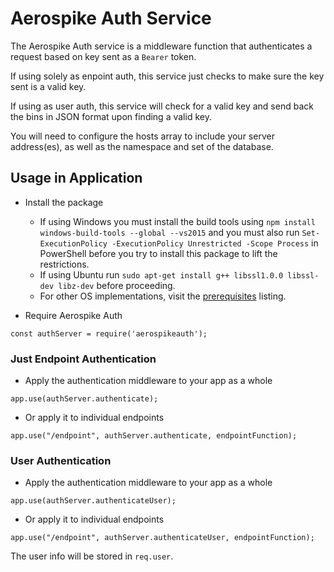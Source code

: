 # Aerospike Auth Service

The Aerospike Auth  service is a middleware function that authenticates a request based on key sent as a `Bearer` token.

If using solely as enpoint auth, this service just checks to make sure the key sent is a valid key. 

If using as user auth, this service will check for a valid key and send back the bins in JSON format upon finding a valid key. 

You will need to configure the hosts array to include your server address(es), as well as the namespace and set of the database. 

## Usage in Application

- Install the package
	- If using Windows you must install the build tools using `npm install windows-build-tools --global --vs2015` and you must also run `Set-ExecutionPolicy -ExecutionPolicy Unrestricted -Scope Process` in PowerShell before you try to install this package to lift the restrictions.
	- If using Ubuntu run `sudo apt-get install g++ libssl1.0.0 libssl-dev libz-dev` before proceeding.
	- For other OS implementations, visit the [prerequisites](https://github.com/aerospike/aerospike-client-nodejs#Prerequisites) listing. 

- Require Aerospike Auth

`const authServer = require('aerospikeauth');`

### Just Endpoint Authentication

- Apply the authentication middleware to your app as a whole

`app.use(authServer.authenticate);`

- Or apply it to individual endpoints

`app.use("/endpoint", authServer.authenticate, endpointFunction);`

### User Authentication 

- Apply the authentication middleware to your app as a whole

`app.use(authServer.authenticateUser);`

- Or apply it to individual endpoints

`app.use("/endpoint", authServer.authenticateUser, endpointFunction);`

The user info will be stored in `req.user`. 